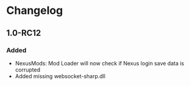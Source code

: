 # Changelog

## 1.0-RC12

### Added

- NexusMods: Mod Loader will now check if Nexus login save data is corrupted
- Added missing websocket-sharp.dll